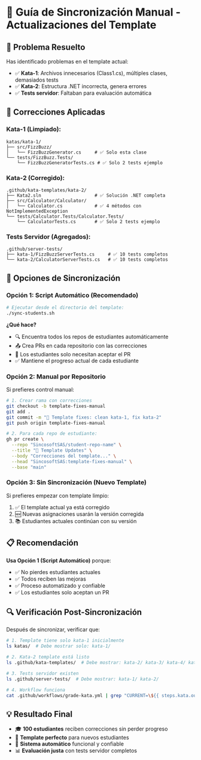 # 🔄 Guía de Sincronización Manual - Actualizaciones del Template

## 🎯 Problema Resuelto
Has identificado problemas en el template actual:
- ✅ **Kata-1**: Archivos innecesarios (Class1.cs), múltiples clases, demasiados tests
- ✅ **Kata-2**: Estructura .NET incorrecta, genera errores
- ✅ **Tests servidor**: Faltaban para evaluación automática

## 🔧 Correcciones Aplicadas

### Kata-1 (Limpiado):
```
katas/kata-1/
├── src/FizzBuzz/
│   └── FizzBuzzGenerator.cs     # ✅ Solo esta clase
└── tests/FizzBuzz.Tests/
    └── FizzBuzzGeneratorTests.cs # ✅ Solo 2 tests ejemplo
```

### Kata-2 (Corregido):
```
.github/kata-templates/kata-2/
├── Kata2.sln                    # ✅ Solución .NET completa
├── src/Calculator/Calculator/
│   └── Calculator.cs            # ✅ 4 métodos con NotImplementedException
└── tests/Calculator.Tests/Calculator.Tests/
    └── CalculatorTests.cs       # ✅ Solo 2 tests ejemplo
```

### Tests Servidor (Agregados):
```
.github/server-tests/
├── kata-1/FizzBuzzServerTests.cs     # ✅ 10 tests completos
└── kata-2/CalculatorServerTests.cs   # ✅ 10 tests completos
```

## 🚀 Opciones de Sincronización

### Opción 1: Script Automático (Recomendado)
```bash
# Ejecutar desde el directorio del template:
./sync-students.sh
```

**¿Qué hace?**
- 🔍 Encuentra todos los repos de estudiantes automáticamente
- 📤 Crea PRs en cada repositorio con las correcciones
- 🎯 Los estudiantes solo necesitan aceptar el PR
- ✅ Mantiene el progreso actual de cada estudiante

### Opción 2: Manual por Repositorio
Si prefieres control manual:

```bash
# 1. Crear rama con correcciones
git checkout -b template-fixes-manual
git add .
git commit -m "🔧 Template fixes: clean kata-1, fix kata-2"
git push origin template-fixes-manual

# 2. Para cada repo de estudiante:
gh pr create \
  --repo "SincosoftSAS/student-repo-name" \
  --title "🔧 Template Updates" \
  --body "Correcciones del template..." \
  --head "SincosoftSAS:template-fixes-manual" \
  --base "main"
```

### Opción 3: Sin Sincronización (Nuevo Template)
Si prefieres empezar con template limpio:
1. ✅ El template actual ya está corregido
2. 🆕 Nuevas asignaciones usarán la versión corregida
3. 📚 Estudiantes actuales continúan con su versión

## 📋 Recomendación

**Usa Opción 1 (Script Automático)** porque:
- ✅ No pierdes estudiantes actuales
- ✅ Todos reciben las mejoras
- ✅ Proceso automatizado y confiable
- ✅ Los estudiantes solo aceptan un PR

## 🔍 Verificación Post-Sincronización

Después de sincronizar, verificar que:
```bash
# 1. Template tiene solo kata-1 inicialmente
ls katas/  # Debe mostrar solo: kata-1/

# 2. Kata-2 template está listo
ls .github/kata-templates/  # Debe mostrar: kata-2/ kata-3/ kata-4/ kata-5/

# 3. Tests servidor existen
ls .github/server-tests/  # Debe mostrar: kata-1/ kata-2/

# 4. Workflow funciona
cat .github/workflows/grade-kata.yml | grep "CURRENT=\${{ steps.kata.outputs.number }}"
```

## 💡 Resultado Final
- 🎓 **100 estudiantes** reciben correcciones sin perder progreso
- 🔧 **Template perfecto** para nuevos estudiantes  
- 🤖 **Sistema automático** funcional y confiable
- 📊 **Evaluación justa** con tests servidor completos